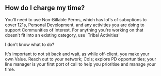## How do I charge my time? 

You'll need to use Non-Billable Perms, which has lot's of suboptions to cover 121s, Personal Development, and any activities you are doing to support Communities of Interest. For anything you're working on that doesn't fit into an existing category, use 'Tribal Activities'


I don't know what to do?

It's important to not sit back and wait, as while off-client, you make your own Value. Reach out to your network; CoIs; explore PD opportunities; your line manager is your first port of call to help you prioritise and manage your time. 

